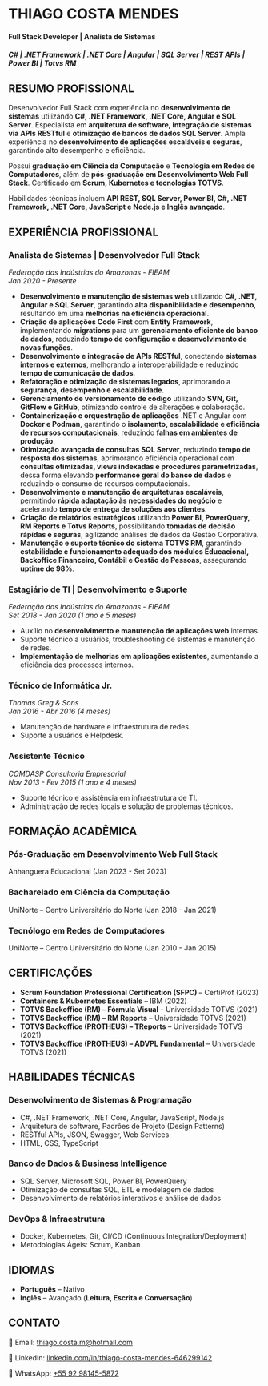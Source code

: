 # **THIAGO COSTA MENDES**

#### **Full Stack Developer | Analista de Sistemas**

##### C# | .NET Framework | .NET Core | Angular | SQL Server | REST APIs | Power BI | Totvs RM


## **RESUMO PROFISSIONAL**

Desenvolvedor Full Stack com experiência no **desenvolvimento de sistemas** utilizando **C#, .NET Framework, .NET Core, Angular e SQL Server**. Especialista em **arquitetura de software, integração de sistemas via APIs RESTful** e **otimização de bancos de dados SQL Server**. Ampla experiência no **desenvolvimento de aplicações escaláveis e seguras**, garantindo alto desempenho e eficiência.

Possui **graduação em Ciência da Computação** e **Tecnologia em Redes de Computadores**, além de **pós-graduação em Desenvolvimento Web Full Stack**. Certificado em **Scrum, Kubernetes e tecnologias TOTVS**.

Habilidades técnicas incluem **API REST, SQL Server, Power BI, C#, .NET Framework, .NET Core, JavaScript e Node.js e Inglês avançado**.


## **EXPERIÊNCIA PROFISSIONAL**

### **Analista de Sistemas | Desenvolvedor Full Stack**

*Federação das Indústrias do Amazonas - FIEAM*\
*Jan 2020 - Presente*

- **Desenvolvimento e manutenção de sistemas web** utilizando **C#, .NET, Angular e SQL Server**, garantindo **alta disponibilidade e desempenho**, resultando em uma **melhorias na eficiência operacional**.
- **Criação de aplicações Code First** com **Entity Framework**, implementando **migrations** para um **gerenciamento eficiente do banco de dados**, reduzindo **tempo de configuração e desenvolvimento de novas funções**.
- **Desenvolvimento e integração de APIs RESTful**, conectando **sistemas internos e externos**, melhorando a interoperabilidade e reduzindo **tempo de comunicação de dados**.
- **Refatoração e otimização de sistemas legados**, aprimorando a **segurança, desempenho e escalabilidade**.
- **Gerenciamento de versionamento de código** utilizando **SVN, Git, GitFlow e GitHub**, otimizando controle de alterações e colaboração.
- **Containerização e orquestração de aplicações** .NET e Angular com **Docker e Podman**, garantindo o **isolamento, escalabilidade e eficiência de recursos computacionais**, reduzindo **falhas em ambientes de produção**.
- **Otimização avançada de consultas SQL Server**, reduzindo **tempo de resposta dos sistemas**, aprimorando eficiência operacional com **consultas otimizadas, views indexadas e procedures parametrizadas**, dessa forma elevando **performance geral do banco de dados** e reduzindo o consumo de recursos computacionais.
- **Desenvolvimento e manutenção de arquiteturas escaláveis**, permitindo **rápida adaptação às necessidades do negócio** e acelerando **tempo de entrega de soluções aos clientes**.
- **Criação de relatórios estratégicos** utilizando **Power BI, PowerQuery, RM Reports e Totvs Reports**, possibilitando **tomadas de decisão rápidas e seguras**, agilizando análises de dados da Gestão Corporativa.
- **Manutenção e suporte técnico do sistema TOTVS RM**, garantindo **estabilidade e funcionamento adequado dos módulos Educacional, Backoffice Financeiro, Contábil e Gestão de Pessoas**, assegurando **uptime de 98%**.

### **Estagiário de TI | Desenvolvimento e Suporte**

*Federação das Indústrias do Amazonas - FIEAM*\
*Set 2018 - Jan 2020 (1 ano e 5 meses)*

- Auxílio no **desenvolvimento e manutenção de aplicações web** internas.
- Suporte técnico a usuários, troubleshooting de sistemas e manutenção de redes.
- **Implementação de melhorias em aplicações existentes**, aumentando a eficiência dos processos internos.

### **Técnico de Informática Jr.**

*Thomas Greg & Sons*\
*Jan 2016 - Abr 2016 (4 meses)*

- Manutenção de hardware e infraestrutura de redes.
- Suporte a usuários e Helpdesk.

### **Assistente Técnico**

*COMDASP Consultoria Empresarial*\
*Nov 2013 - Fev 2015 (1 ano e 4 meses)*

- Suporte técnico e assistência em infraestrutura de TI.
- Administração de redes locais e solução de problemas técnicos.


## **FORMAÇÃO ACADÊMICA**

### **Pós-Graduação em Desenvolvimento Web Full Stack**

Anhanguera Educacional (Jan 2023 - Set 2023)

### **Bacharelado em Ciência da Computação**

UniNorte – Centro Universitário do Norte (Jan 2018 - Jan 2021)

### **Tecnólogo em Redes de Computadores**

UniNorte – Centro Universitário do Norte (Jan 2010 - Jan 2015)

## **CERTIFICAÇÕES**

- **Scrum Foundation Professional Certification (SFPC)** – CertiProf (2023)
- **Containers & Kubernetes Essentials** – IBM (2022)
- **TOTVS Backoffice (RM) – Fórmula Visual** – Universidade TOTVS (2021)
- **TOTVS Backoffice (RM) – RM Reports** – Universidade TOTVS (2021)
- **TOTVS Backoffice (PROTHEUS) – TReports** – Universidade TOTVS (2021)
- **TOTVS Backoffice (PROTHEUS) – ADVPL Fundamental** – Universidade TOTVS (2021)


## **HABILIDADES TÉCNICAS**

### **Desenvolvimento de Sistemas & Programação**

- C#, .NET Framework, .NET Core, Angular, JavaScript, Node.js
- Arquitetura de software, Padrões de Projeto (Design Patterns)
- RESTful APIs, JSON, Swagger, Web Services
- HTML, CSS, TypeScript

### **Banco de Dados & Business Intelligence**

- SQL Server, Microsoft SQL, Power BI, PowerQuery
- Otimização de consultas SQL, ETL e modelagem de dados
- Desenvolvimento de relatórios interativos e análise de dados

### **DevOps & Infraestrutura**

- Docker, Kubernetes, Git, CI/CD (Continuous Integration/Deployment)
- Metodologias Ágeis: Scrum, Kanban


## **IDIOMAS**

- **Português** – Nativo
- **Inglês** – Avançado (**Leitura, Escrita e Conversação**)


## **CONTATO**

📧 Email: [thiago.costa.m@hotmail.com](mailto\:thiago.costa.m@hotmail.com)

🔗 LinkedIn: [linkedin.com/in/thiago-costa-mendes-646299142](https://www.linkedin.com/in/thiago-costa-mendes-646299142/)

📱 WhatsApp: [+55 92 98145-5872](https://wa.me/5592981455872)

